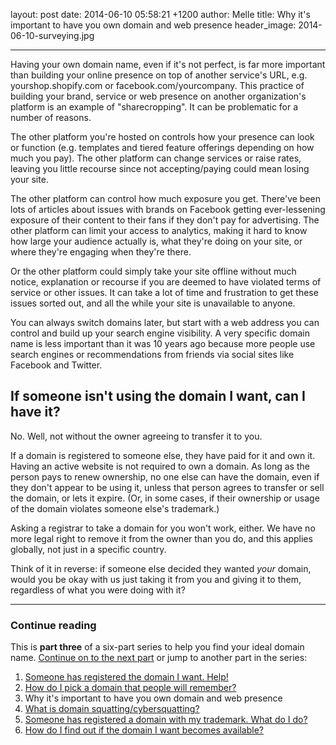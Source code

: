layout: post
date: 2014-06-10 05:58:21 +1200
author: Melle
title: Why it's important to have you own domain and web presence
header_image: 2014-06-10-surveying.jpg

----

<!-- excerpt -->

Having your own domain name, even if it's not perfect, is far more important than building your online presence on top of another service's URL, e.g. yourshop.shopify.com or facebook.com/yourcompany. This practice of building your brand, service or web presence on another organization's platform is an example of "sharecropping". It can be problematic for a number of reasons.

The other platform you're hosted on controls how your presence can look or function (e.g. templates and tiered feature offerings depending on how much you pay). The other platform can change services or raise rates, leaving you little recourse since not accepting/paying could mean losing your site. 

<!-- /excerpt -->

The other platform can control how much exposure you get. There've been lots of articles about issues with brands on Facebook getting ever-lessening exposure of their content to their fans if they don't pay for advertising. The other platform can limit your access to analytics, making it hard to know how large your audience actually is, what they're doing on your site, or where they're engaging when they're there. 

Or the other platform could simply take your site offline without much notice, explanation or recourse if you are deemed to have violated terms of service or other issues. It can take a lot of time and frustration to get these issues sorted out, and all the while your site is unavailable to anyone.

You can always switch domains later, but start with a web address you can control and build up your search engine visibility. A very specific domain name is less important than it was 10 years ago because more people use search engines or recommendations from friends via social sites like Facebook and Twitter.


## If someone isn't using the domain I want, can I have it?

No. Well, not without the owner agreeing to transfer it to you. 

If a domain is registered to someone else, they have paid for it and own it. Having an active website is not required to own a domain. As long as the person pays to renew ownership, no one else can have the domain, even if they don't appear to be using it, unless that person agrees to transfer or sell the domain, or lets it expire. (Or, in some cases, if their ownership or usage of the domain violates someone else's trademark.)

Asking a registrar to take a domain for you won't work, either. We have no more legal right to remove it from the owner than you do, and this applies globally, not just in a specific country. 

Think of it in reverse: if someone else decided they wanted _your_ domain, would you be okay with us just taking it from you and giving it to them, regardless of what you were doing with it?


***

### Continue reading

This is **part three** of a six-part series to help you find your ideal domain name. [Continue on to the next part](https://iwantmyname.com/blog/2014/06/domain-already-registered-pt4.html) or jump to another part in the series:

1. [Someone has registered the domain I want. Help!](https://iwantmyname.com/blog/2014/06/domain-already-registered-pt1.html)
2. [How do I pick a domain that people will remember?](https://iwantmyname.com/blog/2014/06/domain-already-registered-pt2.html)
3. Why it's important to have you own domain and web presence
4. [What is domain squatting/cybersquatting?](https://iwantmyname.com/blog/2014/06/domain-already-registered-pt4.html)
5. [Someone has registered a domain with my trademark. What do I do?](https://iwantmyname.com/blog/2014/06/domain-already-registered-pt5.html)
6. [How do I find out if the domain I want becomes available?](https://iwantmyname.com/blog/2014/06/domain-already-registered-pt6.html)
